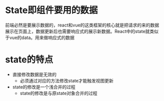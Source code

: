 
# State即组件要用的数据
前端必然是要展示数据的，react和vue的这类框架的核心就是把请求的来的数据展示在页面上，数据更新后也需要响应式的展示新数据。React中的state就类似于vue的data。用来做响应式的数据

# state的特点
- 直接修改数据是无效的
  - 必须通过对应的方法修改state才能触发视图更新
- state的修改是一个浅合并的过程
  - state的修改是与原state对象合并的过程



